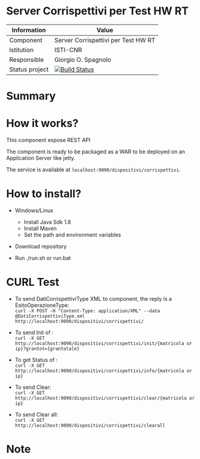 Server Corrispettivi per Test HW RT
==================




Information   | Value
------------- | --------
Component     | Server Corrispettivi per Test HW RT
Istitution    | ISTI-CNR
Responsible   | Giorgio O. Spagnolo <spagnolo at isti.cnr.it>
Status project| [![Build Status](https://travis-ci.org/imatesiu/TestHWCorrispettivi.svg?branch=master)](https://github.com/imatesiu/TestHWCorrispettivi/)




# Summary


# How it works?

This component expose REST API

The component is ready to be packaged as a WAR to be deployed on an Application Server like jetty.

The service is available at `localhost:9090/dispositivi/corrispettivi`.

# How to install?

  * Windows/Linux
    * Install Java Sdk 1.8 
    * Install Maven 
    * Set the path and environment variables 
  
  * Download repository
  * Run ./run.sh or run.bat

# CURL Test
 * To send DatiCorrispettiviType XML to component, the reply is a EsitoOperazioneType:  
`curl -X POST -H "Content-Type: application/XML" --data @DatiCorrispettiviType.xml http://localhost:9090/dispositivi/corrispettivi/`

* To send Init of :  
`curl -X GET http://localhost:9090/dispositivi/corrispettivi/init/{matricola or ip}?grantot={grantotale}`

* To get Status of :  
`curl -X GET http://localhost:9090/dispositivi/corrispettivi/info/{matricola or ip}`

* To send Clear:  
`curl -X GET http://localhost:9090/dispositivi/corrispettivi/clear/{matricola or ip}`

* To send Clear all:  
`curl -X GET http://localhost:9090/dispositivi/corrispettivi/clearall`


# Note

